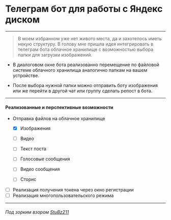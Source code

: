 # Телеграм бот для работы с Яндекс диском
____
> В моем избранном уже нет живого места, да и захотелось иметь некую структуру. В голову мне пришла идея интегрировать в телеграм бота облачное хранилище с возможностью выбора папки для загрузки изображений.

- В диалоговом окне бота реализованно перемещение по файловой системе облачного хранилища аналогично папкам на вашем устройстве.


- После выбора нужной папки можно отправить боту изображения или же перейти в другой чат или группу сделать репост в бота.
___
#### Реализованные и перспективные возможности

- Отправка файлов на облачное хранилище
    - [x] Изображения
    - [ ] Видео
    - [ ] Текст поста
    - [ ] Голосовые сообщения
    - [ ] Видео сообщения
    - [ ] Сторис


- [ ] Реализация получения токена через окно регистрации
- [ ] Реализация многопользовательского режима
___
###### Под зорким взором [StuBz211](https://github.com/StuBz211)